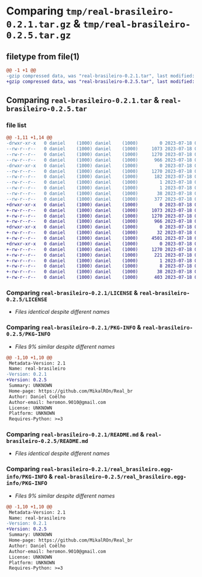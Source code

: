 # Comparing `tmp/real-brasileiro-0.2.1.tar.gz` & `tmp/real-brasileiro-0.2.5.tar.gz`

## filetype from file(1)

```diff
@@ -1 +1 @@
-gzip compressed data, was "real-brasileiro-0.2.1.tar", last modified: Tue Jul 18 03:46:00 2023, max compression
+gzip compressed data, was "real-brasileiro-0.2.5.tar", last modified: Tue Jul 18 03:56:51 2023, max compression
```

## Comparing `real-brasileiro-0.2.1.tar` & `real-brasileiro-0.2.5.tar`

### file list

```diff
@@ -1,11 +1,14 @@
-drwxr-xr-x   0 daniel    (1000) daniel    (1000)        0 2023-07-18 03:46:00.523476 real-brasileiro-0.2.1/
--rw-r--r--   0 daniel    (1000) daniel    (1000)     1073 2023-07-18 03:36:07.000000 real-brasileiro-0.2.1/LICENSE
--rw-r--r--   0 daniel    (1000) daniel    (1000)     1270 2023-07-18 03:46:00.523476 real-brasileiro-0.2.1/PKG-INFO
--rw-r--r--   0 daniel    (1000) daniel    (1000)      966 2023-07-18 03:42:42.000000 real-brasileiro-0.2.1/README.md
-drwxr-xr-x   0 daniel    (1000) daniel    (1000)        0 2023-07-18 03:46:00.523476 real-brasileiro-0.2.1/real_brasileiro.egg-info/
--rw-r--r--   0 daniel    (1000) daniel    (1000)     1270 2023-07-18 03:46:00.000000 real-brasileiro-0.2.1/real_brasileiro.egg-info/PKG-INFO
--rw-r--r--   0 daniel    (1000) daniel    (1000)      182 2023-07-18 03:46:00.000000 real-brasileiro-0.2.1/real_brasileiro.egg-info/SOURCES.txt
--rw-r--r--   0 daniel    (1000) daniel    (1000)        1 2023-07-18 03:46:00.000000 real-brasileiro-0.2.1/real_brasileiro.egg-info/dependency_links.txt
--rw-r--r--   0 daniel    (1000) daniel    (1000)        1 2023-07-18 03:46:00.000000 real-brasileiro-0.2.1/real_brasileiro.egg-info/top_level.txt
--rw-r--r--   0 daniel    (1000) daniel    (1000)       38 2023-07-18 03:46:00.523476 real-brasileiro-0.2.1/setup.cfg
--rw-r--r--   0 daniel    (1000) daniel    (1000)      377 2023-07-18 03:45:16.000000 real-brasileiro-0.2.1/setup.py
+drwxr-xr-x   0 daniel    (1000) daniel    (1000)        0 2023-07-18 03:56:51.923476 real-brasileiro-0.2.5/
+-rw-r--r--   0 daniel    (1000) daniel    (1000)     1073 2023-07-18 03:36:07.000000 real-brasileiro-0.2.5/LICENSE
+-rw-r--r--   0 daniel    (1000) daniel    (1000)     1270 2023-07-18 03:56:51.923476 real-brasileiro-0.2.5/PKG-INFO
+-rw-r--r--   0 daniel    (1000) daniel    (1000)      966 2023-07-18 03:51:31.000000 real-brasileiro-0.2.5/README.md
+drwxr-xr-x   0 daniel    (1000) daniel    (1000)        0 2023-07-18 03:56:51.923476 real-brasileiro-0.2.5/real_br/
+-rw-r--r--   0 daniel    (1000) daniel    (1000)       32 2023-07-18 03:36:07.000000 real-brasileiro-0.2.5/real_br/__init__.py
+-rw-r--r--   0 daniel    (1000) daniel    (1000)     4501 2023-07-18 03:51:31.000000 real-brasileiro-0.2.5/real_br/real_br.py
+drwxr-xr-x   0 daniel    (1000) daniel    (1000)        0 2023-07-18 03:56:51.923476 real-brasileiro-0.2.5/real_brasileiro.egg-info/
+-rw-r--r--   0 daniel    (1000) daniel    (1000)     1270 2023-07-18 03:56:51.000000 real-brasileiro-0.2.5/real_brasileiro.egg-info/PKG-INFO
+-rw-r--r--   0 daniel    (1000) daniel    (1000)      221 2023-07-18 03:56:51.000000 real-brasileiro-0.2.5/real_brasileiro.egg-info/SOURCES.txt
+-rw-r--r--   0 daniel    (1000) daniel    (1000)        1 2023-07-18 03:56:51.000000 real-brasileiro-0.2.5/real_brasileiro.egg-info/dependency_links.txt
+-rw-r--r--   0 daniel    (1000) daniel    (1000)        8 2023-07-18 03:56:51.000000 real-brasileiro-0.2.5/real_brasileiro.egg-info/top_level.txt
+-rw-r--r--   0 daniel    (1000) daniel    (1000)       38 2023-07-18 03:56:51.923476 real-brasileiro-0.2.5/setup.cfg
+-rw-r--r--   0 daniel    (1000) daniel    (1000)      403 2023-07-18 03:56:48.000000 real-brasileiro-0.2.5/setup.py
```

### Comparing `real-brasileiro-0.2.1/LICENSE` & `real-brasileiro-0.2.5/LICENSE`

 * *Files identical despite different names*

### Comparing `real-brasileiro-0.2.1/PKG-INFO` & `real-brasileiro-0.2.5/PKG-INFO`

 * *Files 9% similar despite different names*

```diff
@@ -1,10 +1,10 @@
 Metadata-Version: 2.1
 Name: real-brasileiro
-Version: 0.2.1
+Version: 0.2.5
 Summary: UNKNOWN
 Home-page: https://github.com/MikalROn/Real_br
 Author: Daniel Coêlho
 Author-email: heromon.9010@gmail.com
 License: UNKNOWN
 Platform: UNKNOWN
 Requires-Python: >=3
```

### Comparing `real-brasileiro-0.2.1/README.md` & `real-brasileiro-0.2.5/README.md`

 * *Files identical despite different names*

### Comparing `real-brasileiro-0.2.1/real_brasileiro.egg-info/PKG-INFO` & `real-brasileiro-0.2.5/real_brasileiro.egg-info/PKG-INFO`

 * *Files 9% similar despite different names*

```diff
@@ -1,10 +1,10 @@
 Metadata-Version: 2.1
 Name: real-brasileiro
-Version: 0.2.1
+Version: 0.2.5
 Summary: UNKNOWN
 Home-page: https://github.com/MikalROn/Real_br
 Author: Daniel Coêlho
 Author-email: heromon.9010@gmail.com
 License: UNKNOWN
 Platform: UNKNOWN
 Requires-Python: >=3
```

